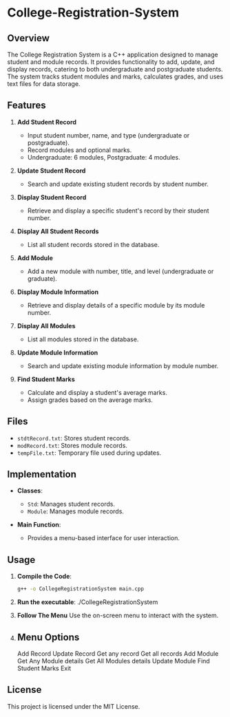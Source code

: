 # College-Registration-System
## Overview

The College Registration System is a C++ application designed to manage student and module records. It provides functionality to add, update, and display records, catering to both undergraduate and postgraduate students. The system tracks student modules and marks, calculates grades, and uses text files for data storage.

## Features

1. **Add Student Record**
   - Input student number, name, and type (undergraduate or postgraduate).
   - Record modules and optional marks.
   - Undergraduate: 6 modules, Postgraduate: 4 modules.

2. **Update Student Record**
   - Search and update existing student records by student number.

3. **Display Student Record**
   - Retrieve and display a specific student's record by their student number.

4. **Display All Student Records**
   - List all student records stored in the database.

5. **Add Module**
   - Add a new module with number, title, and level (undergraduate or graduate).

6. **Display Module Information**
   - Retrieve and display details of a specific module by its module number.

7. **Display All Modules**
   - List all modules stored in the database.

8. **Update Module Information**
   - Search and update existing module information by module number.

9. **Find Student Marks**
   - Calculate and display a student's average marks.
   - Assign grades based on the average marks.

## Files

- `stdtRecord.txt`: Stores student records.
- `modRecord.txt`: Stores module records.
- `tempFile.txt`: Temporary file used during updates.

## Implementation

- **Classes**:
  - `Std`: Manages student records.
  - `Module`: Manages module records.

- **Main Function**: 
  - Provides a menu-based interface for user interaction.

## Usage

1. **Compile the Code**:
   ```sh
   g++ -o CollegeRegistrationSystem main.cpp

2. **Run the executable**:
   ./CollegeRegistrationSystem

3. **Follow The Menu**
   Use the on-screen menu to interact with the system.

4. ## Menu Options
	Add Record
	Update Record
	Get any record
	Get all records
	Add Module
	Get Any Module details
	Get All Modules details
	Update Module
	Find Student Marks
	Exit


## License
This project is licensed under the MIT License.
